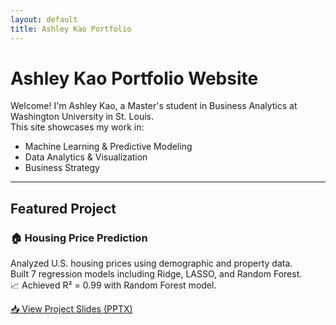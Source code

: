 ```yaml
---
layout: default
title: Ashley Kao Portfolio
---
```


# Ashley Kao Portfolio Website

Welcome! I'm Ashley Kao, a Master's student in Business Analytics at Washington University in St. Louis.  
This site showcases my work in:

- Machine Learning & Predictive Modeling  
- Data Analytics & Visualization  
- Business Strategy

---

##  Featured Project

### 🏠 Housing Price Prediction  
Analyzed U.S. housing prices using demographic and property data.  
Built 7 regression models including Ridge, LASSO, and Random Forest.  
📈 Achieved R² = 0.99 with Random Forest model.

[📥 View Project Slides (PPTX)](./Housing_Price_Prediction.pptx)
